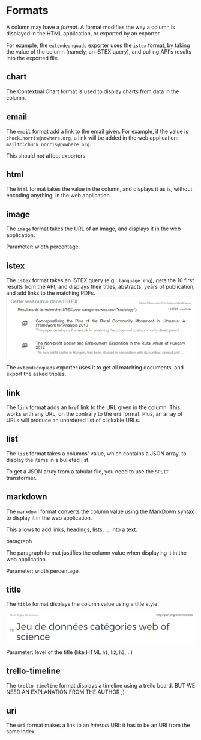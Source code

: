 # Formats

A column may have a _format_. A format modifies the way a column is displayed in the HTML application, or exported by an exporter.

For example, the `extendednquads` exporter uses the `istex` format, by taking the value of the column \(namely, an ISTEX query\), and pulling API's results into the exported file.

## chart

The Contextual Chart format is used to display charts from data in the column.

## email

The `email` format add a link to the email given. For example, if the value is `chuck.norris@nowhere.org`, a link will be added in the web application: `mailto:chuck.norris@nowhere.org`.

This should not affect exporters.

## html

The `html` format takes the value in the column, and displays it as is, without encoding anything, in the web application.

## image

The `image` format takes the URL of an image, and displays it in the web application.

Parameter: width percentage.

## istex

The `istex` format takes an ISTEX query \(e.g.: `language:eng`\), gets the 10 first results from the API, and displays their titles, abstracts, years of publication, and add links to the matching PDFs.![](/assets/istex-format-2.png)

The `extendednquads` exporter uses it to get all matching documents, and export the asked triples.

## link

The `link` format adds an `href` link to the URL given in the column. This works with any URL, on the contrary to the `uri` format. Plus, an array of URLs will produce an unordered list of clickable URLs.

## list

The `list` format takes a columns' value, which contains a JSON array, to display the items in a bulleted list.

To get a JSON array from a tabular file, you need to use the `SPLIT` transformer.

## markdown

The `markdown` format converts the column value using the [MarkDown](http://daringfireball.net/projects/markdown/syntax) syntax to display it in the web application.

This allows to add links, headings, lists, ... into a text.

paragraph

The paragraph format justifies the column value when displaying it in the web application.

Parameter: width percentage.

## title

The `title` format displays the column value using a title style.

![](/assets/title-format.png)

Parameter: level of the title \(like HTML `h1`, `h2`, `h3`,...\)

## trello-timeline

The `trello-timeline` format displays a timeline using a trello board. BUT WE NEED AN EXPLANATION FROM THE AUTHOR ;\)

## uri

The `uri` format makes a link to an _internal_ URI: it has to be an URI from the same lodex.

